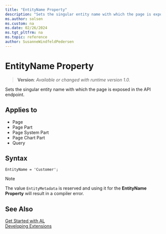 ```yaml
---
title: "EntityName Property"
description: "Sets the singular entity name with which the page is exposed in the API endpoint."
ms.author: solsen
ms.custom: na
ms.date: 02/26/2024
ms.tgt_pltfrm: na
ms.topic: reference
author: SusanneWindfeldPedersen
---
```

[//]: # (START>DO_NOT_EDIT)
[//]: # (IMPORTANT:Do not edit any of the content between here and the END>DO_NOT_EDIT.)
[//]: # (Any modifications should be made in the .xml files in the ModernDev repo.)
# EntityName Property
> **Version**: _Available or changed with runtime version 1.0._

Sets the singular entity name with which the page is exposed in the API endpoint.

## Applies to
-   Page
-   Page Part
-   Page System Part
-   Page Chart Part
-   Query

[//]: # (IMPORTANT: END>DO_NOT_EDIT)

## Syntax

```AL
EntityName = 'Customer';
```

> [!NOTE]
> The value `EntityMetadata` is reserved and using it for the **EntityName Property** will result in a compiler error.
  
## See Also  
[Get Started with AL](../devenv-get-started.md)  
[Developing Extensions](../devenv-dev-overview.md)  